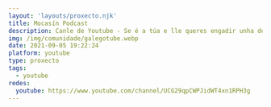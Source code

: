 ```yaml
---
layout: 'layouts/proxecto.njk'
title: Mocasín Podcast
description: Canle de Youtube - Se é a túa e lle queres engadir unha descripción e etiquetas, ponte en contacto con nós.
img: /img/comunidade/galegotube.webp
date: 2021-09-05 19:22:24
platform: youtube
type: proxecto
tags:
  - youtube
redes:
  youtube: https://www.youtube.com/channel/UCG29qpCWPJidWT4xn1RPH3g
---
```


